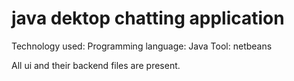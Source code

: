 # java dektop chatting application
 
Technology used:
 Programming language: Java
 Tool: netbeans
 
All ui and their backend files are present.
